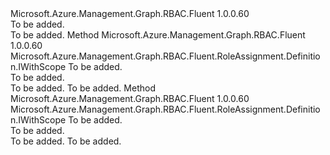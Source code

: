 <Type Name="IWithRole" FullName="Microsoft.Azure.Management.Graph.RBAC.Fluent.RoleAssignment.Definition.IWithRole">
  <TypeSignature Language="C#" Value="public interface IWithRole" />
  <TypeSignature Language="ILAsm" Value=".class public interface auto ansi abstract IWithRole" />
  <TypeSignature Language="DocId" Value="T:Microsoft.Azure.Management.Graph.RBAC.Fluent.RoleAssignment.Definition.IWithRole" />
  <TypeSignature Language="VB.NET" Value="Public Interface IWithRole" />
  <TypeSignature Language="F#" Value="type IWithRole = interface" />
  <AssemblyInfo>
    <AssemblyName>Microsoft.Azure.Management.Graph.RBAC.Fluent</AssemblyName>
    <AssemblyVersion>1.0.0.60</AssemblyVersion>
  </AssemblyInfo>
  <Interfaces />
  <Docs>
    <summary>To be added.</summary>
    <remarks>To be added.</remarks>
  </Docs>
  <Members>
    <Member MemberName="WithBuiltInRole">
      <MemberSignature Language="C#" Value="public Microsoft.Azure.Management.Graph.RBAC.Fluent.RoleAssignment.Definition.IWithScope WithBuiltInRole (Microsoft.Azure.Management.Graph.RBAC.Fluent.BuiltInRole role);" />
      <MemberSignature Language="ILAsm" Value=".method public hidebysig newslot virtual instance class Microsoft.Azure.Management.Graph.RBAC.Fluent.RoleAssignment.Definition.IWithScope WithBuiltInRole(class Microsoft.Azure.Management.Graph.RBAC.Fluent.BuiltInRole role) cil managed" />
      <MemberSignature Language="DocId" Value="M:Microsoft.Azure.Management.Graph.RBAC.Fluent.RoleAssignment.Definition.IWithRole.WithBuiltInRole(Microsoft.Azure.Management.Graph.RBAC.Fluent.BuiltInRole)" />
      <MemberSignature Language="VB.NET" Value="Public Function WithBuiltInRole (role As BuiltInRole) As IWithScope" />
      <MemberSignature Language="F#" Value="abstract member WithBuiltInRole : Microsoft.Azure.Management.Graph.RBAC.Fluent.BuiltInRole -&gt; Microsoft.Azure.Management.Graph.RBAC.Fluent.RoleAssignment.Definition.IWithScope" Usage="iWithRole.WithBuiltInRole role" />
      <MemberType>Method</MemberType>
      <AssemblyInfo>
        <AssemblyName>Microsoft.Azure.Management.Graph.RBAC.Fluent</AssemblyName>
        <AssemblyVersion>1.0.0.60</AssemblyVersion>
      </AssemblyInfo>
      <ReturnValue>
        <ReturnType>Microsoft.Azure.Management.Graph.RBAC.Fluent.RoleAssignment.Definition.IWithScope</ReturnType>
      </ReturnValue>
      <Parameters>
        <Parameter Name="role" Type="Microsoft.Azure.Management.Graph.RBAC.Fluent.BuiltInRole" />
      </Parameters>
      <Docs>
        <param name="role">To be added.</param>
        <summary>To be added.</summary>
        <returns>To be added.</returns>
        <remarks>To be added.</remarks>
      </Docs>
    </Member>
    <Member MemberName="WithRoleDefinition">
      <MemberSignature Language="C#" Value="public Microsoft.Azure.Management.Graph.RBAC.Fluent.RoleAssignment.Definition.IWithScope WithRoleDefinition (string roleDefinitionId);" />
      <MemberSignature Language="ILAsm" Value=".method public hidebysig newslot virtual instance class Microsoft.Azure.Management.Graph.RBAC.Fluent.RoleAssignment.Definition.IWithScope WithRoleDefinition(string roleDefinitionId) cil managed" />
      <MemberSignature Language="DocId" Value="M:Microsoft.Azure.Management.Graph.RBAC.Fluent.RoleAssignment.Definition.IWithRole.WithRoleDefinition(System.String)" />
      <MemberSignature Language="VB.NET" Value="Public Function WithRoleDefinition (roleDefinitionId As String) As IWithScope" />
      <MemberSignature Language="F#" Value="abstract member WithRoleDefinition : string -&gt; Microsoft.Azure.Management.Graph.RBAC.Fluent.RoleAssignment.Definition.IWithScope" Usage="iWithRole.WithRoleDefinition roleDefinitionId" />
      <MemberType>Method</MemberType>
      <AssemblyInfo>
        <AssemblyName>Microsoft.Azure.Management.Graph.RBAC.Fluent</AssemblyName>
        <AssemblyVersion>1.0.0.60</AssemblyVersion>
      </AssemblyInfo>
      <ReturnValue>
        <ReturnType>Microsoft.Azure.Management.Graph.RBAC.Fluent.RoleAssignment.Definition.IWithScope</ReturnType>
      </ReturnValue>
      <Parameters>
        <Parameter Name="roleDefinitionId" Type="System.String" />
      </Parameters>
      <Docs>
        <param name="roleDefinitionId">To be added.</param>
        <summary>To be added.</summary>
        <returns>To be added.</returns>
        <remarks>To be added.</remarks>
      </Docs>
    </Member>
  </Members>
</Type>
